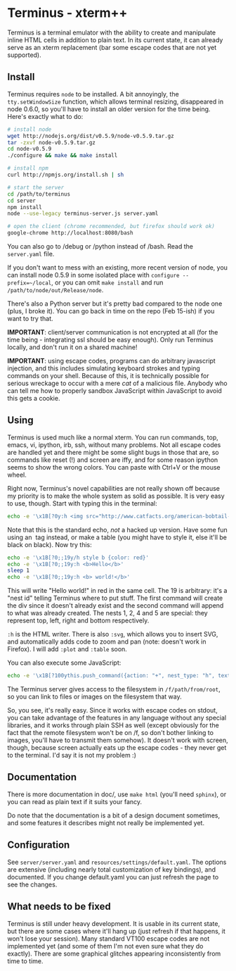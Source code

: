 
Terminus - xterm++
==================

Terminus is a terminal emulator with the ability to create and
manipulate inline HTML cells in addition to plain text. In its current
state, it can already serve as an xterm replacement (bar some escape
codes that are not yet supported).

Install
-------

Terminus requires `node` to be installed. A bit annoyingly, the
`tty.setWindowSize` function, which allows terminal resizing,
disappeared in node 0.6.0, so you'll have to install an older version
for the time being. Here's exactly what to do:

``` bash
# install node
wget http://nodejs.org/dist/v0.5.9/node-v0.5.9.tar.gz
tar -zxvf node-v0.5.9.tar.gz
cd node-v0.5.9
./configure && make && make install

# install npm
curl http://npmjs.org/install.sh | sh

# start the server
cd /path/to/terminus
cd server
npm install
node --use-legacy terminus-server.js server.yaml

# open the client (chrome recommended, but firefox should work ok)
google-chrome http://localhost:8080/bash
```

You can also go to /debug or /python instead of /bash. Read the
`server.yaml` file.

If you don't want to mess with an existing, more recent version of
node, you can install node 0.5.9 in some isolated place with
`configure --prefix=~/local`, or you can omit `make install` and run
`/path/to/node/out/Release/node`.

There's also a Python server but it's pretty bad compared to the node
one (plus, I broke it). You can go back in time on the repo (Feb
15-ish) if you want to try that.

**IMPORTANT**: client/server communication is not encrypted at all
(for the time being - integrating ssl should be easy enough). Only run
Terminus locally, and don't run it on a shared machine!

**IMPORTANT**: using escape codes, programs can do arbitrary
javascript injection, and this includes simulating keyboard strokes
and typing commands on your shell. Because of this, it is technically
possible for serious wreckage to occur with a mere *cat* of a
malicious file. Anybody who can tell me how to properly sandbox
JavaScript within JavaScript to avoid this gets a cookie.


Using
-----

Terminus is used much like a normal xterm. You can run commands, top,
emacs, vi, ipython, irb, ssh, without many problems. Not all escape
codes are handled yet and there might be some slight bugs in those
that are, so commands like reset (!) and screen are iffy, and for some
reason ipython seems to show the wrong colors. You can paste with
Ctrl+V or the mouse wheel.

Right now, Terminus's novel capabilities are not really shown off
because my priority is to make the whole system as solid as
possible. It is very easy to use, though. Start with typing this in
the terminal:

``` bash
echo -e '\x1B[?0y:h <img src="http://www.catfacts.org/american-bobtail-cat-facts.jpg" />'
```

Note that this is the standard echo, *not* a hacked up version. Have
some fun using an <img> tag instead, or make a table (you might have
to style it, else it'll be black on black). Now try this:

``` bash
echo -e '\x1B[?0;;19y/h style b {color: red}'
echo -e '\x1B[?0;;19y:h <b>Hello</b>'
sleep 1
echo -e '\x1B[?0;;19y:h <b> world!</b>'
```

This will write "Hello world!" in red in the same cell. The 19 is
arbitrary: it's a "nest id" telling Terminus where to put stuff. The
first command will create the div since it doesn't already exist and
the second command will append to what was already created. The nests
1, 2, 4 and 5 are special: they represent top, left, right and bottom
respectively.

`:h` is the HTML writer. There is also `:svg`, which allows you to
insert SVG, and automatically adds code to zoom and pan (note: doesn't
work in Firefox). I will add `:plot` and `:table` soon.

You can also execute some JavaScript:

``` bash
echo -e '\x1B[?100ythis.push_command({action: "+", nest_type: "h", text: "<b>hello</b>"})'
```

The Terminus server gives access to the filesystem in
`/f/path/from/root`, so you can link to files or images on the
filesystem that way.

So, you see, it's really easy. Since it works with escape codes on
stdout, you can take advantage of the features in any language without
any special libraries, and it works through plain SSH as well (except
obviously for the fact that the remote filesystem won't be on /f, so
don't bother linking to images, you'll have to transmit them
somehow). It doesn't work with screen, though, because screen actually
eats up the escape codes - they never get to the terminal. I'd say it
is not my problem :)

Documentation
-------------

There is more documentation in doc/, use `make html` (you'll need
`sphinx`), or you can read as plain text if it suits your fancy.

Do note that the documentation is a bit of a design document
sometimes, and some features it describes might not really be
implemented yet.

Configuration
-------------

See `server/server.yaml` and `resources/settings/default.yaml`. The
options are extensive (including nearly total customization of key
bindings), and documented. If you change default.yaml you can just
refresh the page to see the changes.

What needs to be fixed
----------------------

Terminus is still under heavy development. It is usable in its current
state, but there are some cases where it'll hang up (just refresh if
that happens, it won't lose your session). Many standard VT100 escape
codes are not implemented yet (and some of them I'm not even sure what
they do exactly). There are some graphical glitches appearing
inconsistently from time to time.

